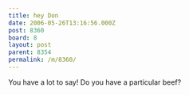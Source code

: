 ```yaml
---
title: hey Don
date: 2006-05-26T13:16:56.000Z
post: 8360
board: 8
layout: post
parent: 8354
permalink: /m/8360/
---
```

You have a lot to say! Do you have a particular beef?

